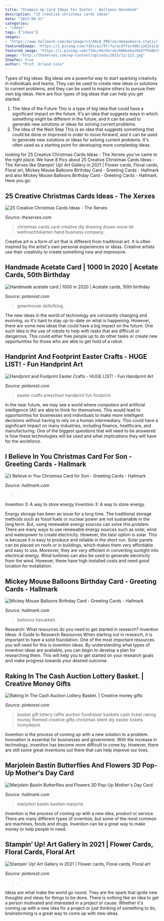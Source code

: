 ```yaml
---
title: "Stampin Up Card Ideas For Easter : Balloons Hanukkah"
description: "25 creative christmas cards ideas"
date: "2023-04-21"
categories:
- "ideas"
tags: ["ideas"]
images:
- "https://www.hallmark.com/dw/image/v2/AALB_PRD/on/demandware.static/-/Sites-hallmark-master/default/dw0a20a757/images/finished-goods/Heart-Ornament-Christmas-Card-for-Son_429XZH3474_05.jpg?sw=1920"
featuredImage: "https://i.pinimg.com/736x/ac/9f/fa/ac9ffac498c1a82e1ca97169c847963d.jpg"
featured_image: "https://i.pinimg.com/736x/60/6b/eb/606beba29d47f548bfe5851812ad2d9c.jpg"
image: "http://thexerxes.com/wp-content/uploads/2015/11/122.jpg"
ShowToc: true
author: "Prof. Orland Cole"
---
```



Types of big ideas:
Big ideas are a powerful way to start sparking creativity in individuals and teams. They can be used to create new ideas or solutions to current problems, and they can be used to inspire others to pursue their own big ideas. Here are four types of big ideas that can help you get started:
1. The Idea of the Future
This is a type of big idea that could have a significant impact on the future. It's an idea that suggests ways in which something might be different in the future, and it can be used to generate new solutions or ideas for solving current problems.
2. The Idea of the Next Step
This is an idea that suggests something that could be done or improved in order to move forward, and it can be used to generate new solutions or ideas for solving current problems. It's often used as a starting point for developing more complexbig ideas.

	

		
looking for 25 Creative Christmas Cards Ideas - The Xerxes you've came to the right place. We have 8 Pics about 25 Creative Christmas Cards Ideas - The Xerxes like Stampin’ Up! Art Gallery in 2021 | Flower cards, Floral cards, Floral art, Mickey Mouse Balloons Birthday Card - Greeting Cards - Hallmark and also Mickey Mouse Balloons Birthday Card - Greeting Cards - Hallmark. Here you go:
		
    
## 25 Creative Christmas Cards Ideas - The Xerxes

<img loading=lazy src="http://thexerxes.com/wp-content/uploads/2015/11/122.jpg" onerror="this.onerror=null;this.src='https://tse2.mm.bing.net/th?id=OIP.QNQ-BSc199RXc-SfHDtTggHaLI&amp;pid=15.1';" alt="25 Creative Christmas Cards Ideas - The Xerxes">

_Source: thexerxes.com_

>christmas cards card creative diy drawing drawn snow let weihnachtskarten hand business company. 

	

Creative art is a form of art that is different from traditional art. It is often inspired by the artist's own personal experiences or ideas. Creative artists use their creativity to create something new and impressive.

    
## Handmade Acetate Card | 1000 In 2020 | Acetate Cards, 50th Birthday

<img loading=lazy src="https://i.pinimg.com/736x/ac/9f/fa/ac9ffac498c1a82e1ca97169c847963d.jpg" onerror="this.onerror=null;this.src='https://tse1.mm.bing.net/th?id=OIP.LU1yaJcrpwJbLUOPsQVxvgHaJ3&amp;pid=15.1';" alt="Handmade acetate card | 1000 in 2020 | Acetate cards, 50th birthday">

_Source: pinterest.com_

>greenhouse skillofking. 

	

The new ideas in the world of technology are constantly changing and evolving, so it's hard to stay up-to-date on what is happening. However, there are some new ideas that could have a big impact on the future. One such idea is the use of robots to help with tasks that are difficult or dangerous. This could either free people up to do other tasks or create new opportunities for those who are able to get hold of a robot.

    
## Handprint And Footprint Easter Crafts - HUGE LIST! - Fun Handprint Art

<img loading=lazy src="https://i.pinimg.com/736x/60/6b/eb/606beba29d47f548bfe5851812ad2d9c.jpg" onerror="this.onerror=null;this.src='https://tse2.mm.bing.net/th?id=OIP.y49TgqATeWMkMsrXTi0fLQHaLa&amp;pid=15.1';" alt="Handprint and Footprint Easter Crafts - HUGE LIST! - Fun Handprint Art">

_Source: pinterest.com_

>easter crafts preschool handprint fun footprint. 

	

In the near future, we may see a world where computers and artificial intelligence (AI) are able to think for themselves. This would lead to opportunities for businesses and individuals to make more intelligent decisions without having to rely on a human intermediary. This could have a significant impact on many industries, including finance, healthcare, and manufacturing. One of the biggest questions that will need to be answered is how these technologies will be used and what implications they will have for the workforce.

    
## I Believe In You Christmas Card For Son - Greeting Cards - Hallmark

<img loading=lazy src="https://www.hallmark.com/dw/image/v2/AALB_PRD/on/demandware.static/-/Sites-hallmark-master/default/dw0a20a757/images/finished-goods/Heart-Ornament-Christmas-Card-for-Son_429XZH3474_05.jpg?sw=1920" onerror="this.onerror=null;this.src='https://tse2.mm.bing.net/th?id=OIP.J9sdta8WCzzhZWtntwaebAHaHa&amp;pid=15.1';" alt="I Believe in You Christmas Card for Son - Greeting Cards - Hallmark">

_Source: hallmark.com_

>. 

	

Invention 3: A way to store energy
Invention 3: A way to store energy. 

Energy storage has been an issue for a long time. The traditional storage methods such as fossil fuels or nuclear power are not sustainable in the long term. 
But, using renewable energy sources can solve this problem. 
There are many ways to use renewable energy sources such as solar, wind and waterpower to create electricity. However, the best option is solar. This is because it is easy to produce and reliable in the short run. 
Solar panels can be placed on roofs or in buildings, which makes them very affordable and easy to use. Moreover, they are very efficient in converting sunlight into electrical energy. 
 Wind turbines can also be used to generate electricity from the wind. However, these have high installed costs and need good location for installation.

    
## Mickey Mouse Balloons Birthday Card - Greeting Cards - Hallmark

<img loading=lazy src="https://www.hallmark.com/dw/image/v2/AALB_PRD/on/demandware.static/-/Sites-hallmark-master/default/dw853f43ff/images/finished-goods/Mickey-Mouse-Balloons-Birthday-Card-root-429HBD1580_PV.1.HBD1580.JPG_Source_Image.jpg" onerror="this.onerror=null;this.src='https://tse4.mm.bing.net/th?id=OIP.KAWjDjM7zhQM8Dqjha0bAAHaKz&amp;pid=15.1';" alt="Mickey Mouse Balloons Birthday Card - Greeting Cards - Hallmark">

_Source: hallmark.com_

>balloons hanukkah. 

	

Research: What resources do you need to get started in research?
Invention Ideas: A Guide to Research Resources
When starting out in research, it is important to have a solid foundation. One of the most important resources you will need for this is invention ideas. By understanding what types of invention ideas are available, you can begin to develop a plan for researching them. This will help you to get started on your research goals and make progress towards your desired outcome.

    
## Raking In The Cash Auction Lottery Basket. | Creative Money Gifts

<img loading=lazy src="https://i.pinimg.com/736x/06/9b/f0/069bf0d083458e5bf76ae5e90b5bf8be.jpg" onerror="this.onerror=null;this.src='https://tse4.mm.bing.net/th?id=OIP.46w3o4ln_tO0yiVHAmhr9gHaJ3&amp;pid=15.1';" alt="Raking In The Cash Auction Lottery Basket. | Creative money gifts">

_Source: pinterest.com_

>basket gift lottery raffle auction fundraiser baskets cash ticket raking money themed creative gifts christmas silent diy easter tickets homydepot. 

	

Invention is the process of coming up with a new solution to a problem. Innovation is essential for businesses and government. With the increase in technology, invention has become more difficult to come by. However, there are still some great inventions out there that can help improve our lives.

    
## Marjolein Bastin Butterflies And Flowers 3D Pop-Up Mother&#039;s Day Card

<img loading=lazy src="https://www.hallmark.com/dw/image/v2/AALB_PRD/on/demandware.static/-/Sites-hallmark-master/default/dw0827b08e/images/finished-goods/Marjolein-Bastin-Butterflies-&amp;-Flowers-3D-PopUp-Mothers-Day-Card_799MPI9914_01.jpg?sw=1920" onerror="this.onerror=null;this.src='https://tse2.mm.bing.net/th?id=OIP.2n25UHDCeP9q7etUNDAXXAHaHa&amp;pid=15.1';" alt="Marjolein Bastin Butterflies and Flowers 3D Pop-Up Mother&#039;s Day Card">

_Source: hallmark.com_

>marjolein bastin bastien marjorie. 

	

Invention is the process of coming up with a new idea, product or service. There are many different types of invention, but some of the most common are machines, foods and drugs. Invention can be a great way to make money or help people in need.

    
## Stampin’ Up! Art Gallery In 2021 | Flower Cards, Floral Cards, Floral Art

<img loading=lazy src="https://i.pinimg.com/736x/ad/8d/62/ad8d62b1f1bf7b3ec06b645be6a48e07.jpg" onerror="this.onerror=null;this.src='https://tse1.mm.bing.net/th?id=OIP.8mzl5HHIb47Qt5qAr5RnkAHaJ3&amp;pid=15.1';" alt="Stampin’ Up! Art Gallery in 2021 | Flower cards, Floral cards, Floral art">

_Source: pinterest.com_

>. 

	

Ideas are what make the world go round. They are the spark that ignite new thoughts and ideas for things to be done. There is nothing like an idea to get a person motivated and interested in a project or cause. Whether it's coming up with a new idea for a project or just thinking of something to do, brainstorming is a great way to come up with new ideas.

